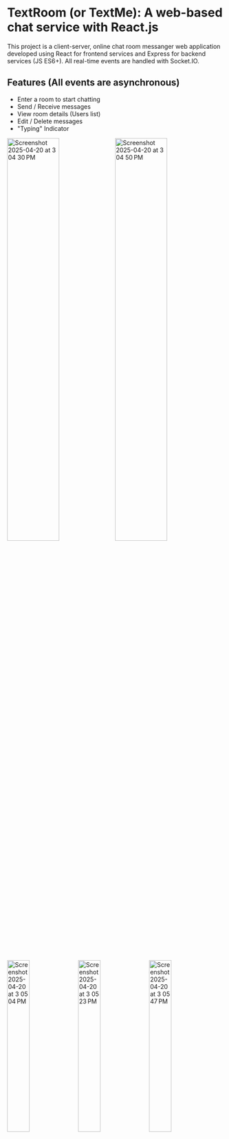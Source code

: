 # TextRoom (or TextMe): A web-based chat service with React.js

This project is a client-server, online chat room messanger web application developed using React for frontend services and Express for backend services (JS ES6+). All real-time events are handled with Socket.IO.

## Features (All events are asynchronous)
- Enter a room to start chatting
- Send / Receive messages
- View room details (Users list)
- Edit / Delete messages
- "Typing" Indicator

<img width="49%" alt="Screenshot 2025-04-20 at 3 04 30 PM" src="https://github.com/user-attachments/assets/8a2c43fb-da82-4b2c-8029-fc21b26e722f" />
<img width="49%" alt="Screenshot 2025-04-20 at 3 04 50 PM" src="https://github.com/user-attachments/assets/7b250eeb-526a-447a-a47e-7086811f6485" />
<img width="32%" alt="Screenshot 2025-04-20 at 3 05 04 PM" src="https://github.com/user-attachments/assets/da227863-7b13-4ab3-b44a-f28ec8ba8edb" />
<img width="32%" alt="Screenshot 2025-04-20 at 3 05 23 PM" src="https://github.com/user-attachments/assets/64e1b90d-b189-44c9-a92f-29fa3b86ca6c" />
<img width="32%" alt="Screenshot 2025-04-20 at 3 05 47 PM" src="https://github.com/user-attachments/assets/8b7f3b8f-efb1-4249-b29f-11b34d79db3d" />


